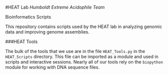 #HEAT Lab
*Humboldt Extreme Acidophile Team*


Bioinformatics Scripts


This repository contains scripts used by the HEAT lab in analyzing genomic data and improving genome assemblies. 

###HEAT Tools

The bulk of the tools that we use are in the file `HEAT_Tools.py` in the `HEAT_Scripts` directory. This file can be imported as a module and used in scripts and interactive sessions. Nearly all of our tools rely on the `biopython` module for working with DNA sequence files. 
